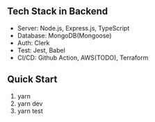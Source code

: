 ## Tech Stack in Backend
- Server: Node.js, Express.js, TypeScript
- Database: MongoDB(Mongoose)
- Auth: Clerk
- Test: Jest, Babel
- CI/CD: Github Action, AWS(TODO), Terraform


## Quick Start
1. yarn
2. yarn dev
3. yarn test